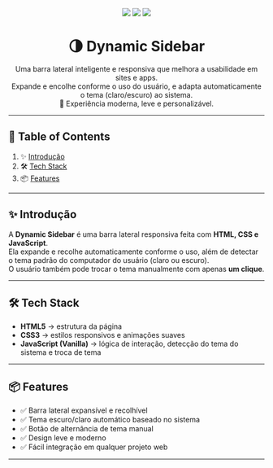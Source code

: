 <!-- Badges -->
<p align="center">
  <img src="https://img.shields.io/badge/HTML5-E34F26?style=for-the-badge&logo=html5&logoColor=white"/>
  <img src="https://img.shields.io/badge/CSS3-1572B6?style=for-the-badge&logo=css3&logoColor=white"/>
  <img src="https://img.shields.io/badge/JavaScript-F7DF1E?style=for-the-badge&logo=javascript&logoColor=black"/>
</p>

<h1 align="center">🌗 Dynamic Sidebar</h1>

<p align="center">
  Uma barra lateral inteligente e responsiva que melhora a usabilidade em sites e apps.<br/>
  Expande e encolhe conforme o uso do usuário, e adapta automaticamente o tema (claro/escuro) ao sistema.<br/>
  🚀 Experiência moderna, leve e personalizável.
</p>

---

## 📑 Table of Contents

1. ✨ [Introdução](#-introdução)  
2. 🛠 [Tech Stack](#-tech-stack)  
3. 📦 [Features](#-features)  

---

## ✨ Introdução
A **Dynamic Sidebar** é uma barra lateral responsiva feita com **HTML, CSS e JavaScript**.  
Ela expande e recolhe automaticamente conforme o uso, além de detectar o tema padrão do computador do usuário (claro ou escuro).  
O usuário também pode trocar o tema manualmente com apenas **um clique**.  

---

## 🛠 Tech Stack
- **HTML5** → estrutura da página  
- **CSS3** → estilos responsivos e animações suaves  
- **JavaScript (Vanilla)** → lógica de interação, detecção do tema do sistema e troca de tema  

---

## 📦 Features
- ✅ Barra lateral expansível e recolhível  
- ✅ Tema escuro/claro automático baseado no sistema  
- ✅ Botão de alternância de tema manual  
- ✅ Design leve e moderno  
- ✅ Fácil integração em qualquer projeto web  

---
